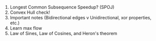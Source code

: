1) Longest Common Subsequence Speedup? (SPOJ)
2) Convex Hull check!
3) Important notes (Bidirectional edges v Unidirectional, xor properties, etc.)
4) Learn max flow
5) Law of Sines, Law of Cosines, and Heron's theorem
